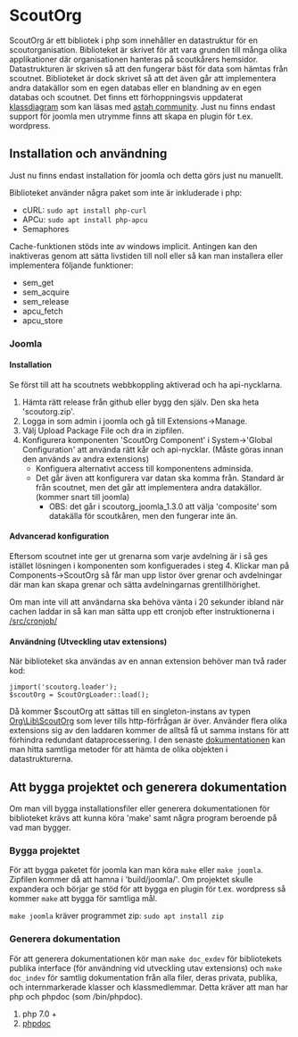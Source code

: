# ScoutOrg
ScoutOrg är ett bibliotek i php som innehåller en datastruktur för en scoutorganisation. Biblioteket är skrivet för att vara grunden till många olika applikationer där organisationen hanteras på scoutkårers hemsidor. Datastrukturen är skriven så att den fungerar bäst för data som hämtas från scoutnet. Biblioteket är dock skrivet så att det även går att implementera andra datakällor som en egen databas eller en blandning av en egen databas och scoutnet.
Det finns ett förhoppningsvis uppdaterat [klassdiagram](https://github.com/scouternasetjanster/ScoutOrg/blob/master/docs/classDiag.asta) som kan läsas med [astah community](http://astah.net/editions/community).
Just nu finns endast support för joomla men utrymme finns att skapa en plugin för t.ex. wordpress.

## Installation och användning
Just nu finns endast installation för joomla och detta görs just nu manuellt.

Biblioteket använder några paket som inte är inkluderade i php:

* cURL: ``` sudo apt install php-curl ```
* APCu: ``` sudo apt install php-apcu ```
* Semaphores

Cache-funktionen stöds inte av windows implicit. Antingen kan den inaktiveras genom att sätta livstiden till noll eller så kan man installera eller implementera följande funktioner:

* sem_get
* sem_acquire
* sem_release
* apcu_fetch
* apcu_store

### Joomla

#### Installation
Se först till att ha scoutnets webbkoppling aktiverad och ha api-nycklarna.
1. Hämta rätt release från github eller bygg den själv. Den ska heta 'scoutorg.zip'.
2. Logga in som admin i joomla och gå till Extensions->Manage.
3. Välj Upload Package File och dra in zipfilen.
4. Konfigurera komponenten 'ScoutOrg Component' i System->'Global Configuration' att använda rätt kår och api-nycklar. (Måste göras innan den används av andra extensions)
    * Konfiguera alternativt access till komponentens adminsida.
    * Det går även att konfigurera var datan ska komma från. Standard är från scoutnet, men det går att implementera andra datakällor. (kommer snart till joomla)
        * OBS: det går i scoutorg_joomla_1.3.0 att välja 'composite' som datakälla för scoutkåren, men den fungerar inte än.

#### Advancerad konfiguration
Eftersom scoutnet inte ger ut grenarna som varje avdelning är i så ges istället lösningen i komponenten som konfiguerades i steg 4. Klickar man på Components->ScoutOrg så får man upp listor över grenar och avdelningar där man kan skapa grenar och sätta avdelningarnas grentillhörighet.

Om man inte vill att användarna ska behöva vänta i 20 sekunder ibland när cachen laddar in så kan man sätta upp ett cronjob efter instruktionerna i [/src/cronjob/](https://github.com/scouternasetjanster/ScoutOrg/tree/master/src/cronjob)

#### Användning (Utveckling utav extensions)
När biblioteket ska användas av en annan extension behöver man två rader kod:
```
jimport('scoutorg.loader');
$scoutOrg = ScoutOrgLoader::load();
```
Då kommer $scoutOrg att sättas till en singleton-instans av typen [Org\Lib\ScoutOrg](https://github.com/scouternasetjanster/ScoutOrg/blob/master/src/Org/Lib/ScoutOrg.php) som lever tills http-förfrågan är över. Använder flera olika extensions sig av den laddaren kommer de alltså få ut samma instans för att förhindra redundant dataprocessering. I den senaste [dokumentationen](https://github.com/scouternasetjanster/ScoutOrg/releases/download/v1.0/doc_exdev.zip) kan man hitta samtliga metoder för att hämta de olika objekten i datastrukturerna.

## Att bygga projektet och generera dokumentation
Om man vill bygga installationsfiler eller generera dokumentationen för biblioteket krävs att kunna köra 'make' samt några program beroende på vad man bygger.

### Bygga projektet
För att bygga paketet för joomla kan man köra ``` make ``` eller ``` make joomla ```.
Zipfilen kommer då att hamna i 'build/joomla/'.
Om projektet skulle expandera och börjar ge stöd för att bygga en plugin för t.ex. wordpress så kommer ``` make ``` att bygga för samtliga mål.

``` make joomla ``` kräver programmet zip: ``` sudo apt install zip ```

### Generera dokumentation
För att generera dokumentationen kör man ``` make doc_exdev ``` för bibliotekets publika interface (för användning vid utveckling utav extensions) och ``` make doc_indev ``` för samtlig dokumentation från alla filer, deras privata, publika, och internmarkerade klasser och klassmedlemmar. Detta kräver att man har php och phpdoc (som /bin/phpdoc).

1. php 7.0 +
2. [phpdoc](https://github.com/phpDocumentor/phpDocumentor2)
